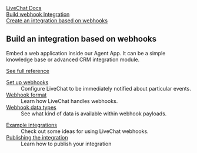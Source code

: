 <section class="docs-full-desc light">
	<div class="content">
		<div class="content-column">
			<div class="docs-covers">
				<a href="/build-integration" class="docs-cover violet" data-color="#9473dd">
					<div class="docs-cover-header">LiveChat Docs</div>
					<div class="docs-cover-title">Build webhook <span class="docs-cover-underline">Integration</span></div>
					<div class="docs-cover-subtitle">Create an integration based on webhooks</div>
				</a>
				<div class="docs-cover-intro">
					<h2>Build an integration based on webhooks</h2>
					<p>Embed a web application inside our Agent App. It can be a simple knowledge base or advanced CRM integration module. </p>
					<a href="/build-integration/" class="cta violet">See full reference</a>
				</div>
			</div>
		</div>
		<div class="content-column">
			<div class="docs-covers">
				<dl class="docs-sections violet">
					<dt><a href="/build-integration/#webhooks">Set up webhooks</a></dt>
					<dd>Configure LiveChat to be immediately notified about particular events.</dd>
					<dt><a href="/build-integration/#webhook-format">Webhook format</a></dt>
					<dd>Learn how LiveChat handles webhooks.</dd>
					<dt><a href="/build-integration/#webhook-data-types">Webhook data types</a></dt>
					<dd>See what kind of data is available within webhook payloads.</dd>
				</dl>
				<dl class="docs-sections violet">
					<dt><a href="/build-integration/#example-integrations">Example integrations</a></dt>
					<dd>Check out some ideas for using LiveChat webhooks.</dd>
					<dt><a href="/build-integration/#publish-your-integration">Publishing the integration</a></dt>
					<dd>Learn how to publish your integration</dd>
				</dl>
			</div>
		</div>
	</div>
</section>
